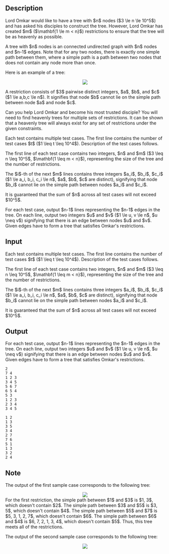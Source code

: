 ## Description

<div><p>Lord Omkar would like to have a tree with $n$ nodes ($3 \le n \le 10^5$) and has asked his disciples to construct the tree. However, Lord Omkar has created $m$ ($\mathbf{1 \le m &lt; n}$) restrictions to ensure that the tree will be as heavenly as possible. </p><p>A tree with $n$ nodes is an connected undirected graph with $n$ nodes and $n-1$ edges. Note that for any two nodes, there is exactly one simple path between them, where a simple path is a path between two nodes that does not contain any node more than once.</p><p>Here is an example of a tree: </p><center> <img class="tex-graphics" src="file://whcBk0Hv.png" style="max-width: 100.0%;max-height: 100.0%;"> </center><p>A restriction consists of $3$ pairwise distinct integers, $a$, $b$, and $c$ ($1 \le a,b,c \le n$). It signifies that node $b$ cannot lie on the simple path between node $a$ and node $c$. </p><p>Can you help Lord Omkar and become his most trusted disciple? You will need to find heavenly trees for multiple sets of restrictions. It can be shown that a heavenly tree will always exist for any set of restrictions under the given constraints.</p></div><div class="input-specification"><p>Each test contains multiple test cases. The first line contains the number of test cases $t$ ($1 \leq t \leq 10^4$). Description of the test cases follows.</p><p>The first line of each test case contains two integers, $n$ and $m$ ($3 \leq n \leq 10^5$, $\mathbf{1 \leq m &lt; n}$), representing the size of the tree and the number of restrictions.</p><p>The $i$-th of the next $m$ lines contains three integers $a_i$, $b_i$, $c_i$ ($1 \le a_i, b_i, c_i \le n$, <span class="tex-font-style-bf">$a$, $b$, $c$ are distinct</span>), signifying that node $b_i$ cannot lie on the simple path between nodes $a_i$ and $c_i$. </p><p>It is guaranteed that the sum of $n$ across all test cases will not exceed $10^5$.</p></div><div class="output-specification"><p>For each test case, output $n-1$ lines representing the $n-1$ edges in the tree. On each line, output two integers $u$ and $v$ ($1 \le u, v \le n$, $u \neq v$) signifying that there is an edge between nodes $u$ and $v$. Given edges have to form a tree that satisfies Omkar's restrictions.</p></div>

## Input

<p>Each test contains multiple test cases. The first line contains the number of test cases $t$ ($1 \leq t \leq 10^4$). Description of the test cases follows.</p><p>The first line of each test case contains two integers, $n$ and $m$ ($3 \leq n \leq 10^5$, $\mathbf{1 \leq m &lt; n}$), representing the size of the tree and the number of restrictions.</p><p>The $i$-th of the next $m$ lines contains three integers $a_i$, $b_i$, $c_i$ ($1 \le a_i, b_i, c_i \le n$, <span class="tex-font-style-bf">$a$, $b$, $c$ are distinct</span>), signifying that node $b_i$ cannot lie on the simple path between nodes $a_i$ and $c_i$. </p><p>It is guaranteed that the sum of $n$ across all test cases will not exceed $10^5$.</p>

## Output

<p>For each test case, output $n-1$ lines representing the $n-1$ edges in the tree. On each line, output two integers $u$ and $v$ ($1 \le u, v \le n$, $u \neq v$) signifying that there is an edge between nodes $u$ and $v$. Given edges have to form a tree that satisfies Omkar's restrictions.</p>





```input1
2
7 4
1 2 3
3 4 5
5 6 7
6 5 4
5 3
1 2 3
2 3 4
3 4 5
```




```output1
1 2
1 3
3 5
3 4
2 7
7 6
5 1
1 3
3 2
2 4
```



## Note

<p>The output of the first sample case corresponds to the following tree: </p><center> <img class="tex-graphics" src="file://3k4qSrwM.png" style="max-width: 100.0%;max-height: 100.0%;"> </center> For the first restriction, the simple path between $1$ and $3$ is $1, 3$, which doesn't contain $2$. The simple path between $3$ and $5$ is $3, 5$, which doesn't contain $4$. The simple path between $5$ and $7$ is $5, 3, 1, 2, 7$, which doesn't contain $6$. The simple path between $6$ and $4$ is $6, 7, 2, 1, 3, 4$, which doesn't contain $5$. Thus, this tree meets all of the restrictions.<p>The output of the second sample case corresponds to the following tree: </p><center> <img class="tex-graphics" src="file://Jt3TBPFG.png" style="max-width: 100.0%;max-height: 100.0%;"> </center>
